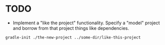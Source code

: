 # TODO

* Implement a "like the project" functionality. Specify a "model" project and borrow from that
project things like dependencies. 

````
gradle-init ./the-new-project ../some-dir/like-this-project
````
